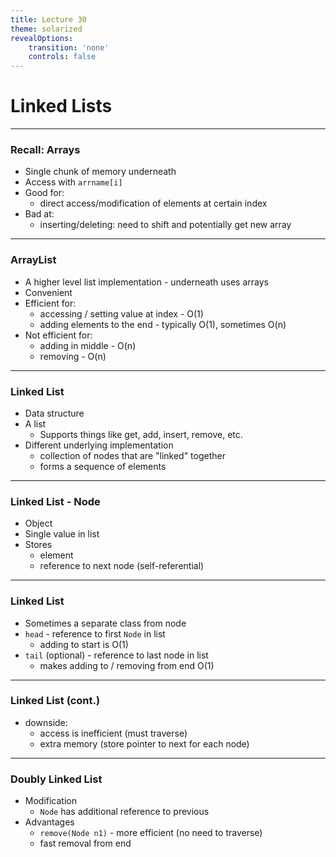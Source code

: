```yaml
---
title: Lecture 30
theme: solarized
revealOptions:
    transition: 'none'
    controls: false
---
```


# Linked Lists

---

### Recall: Arrays

* Single chunk of memory underneath
* Access with `arrname[i]`
* Good for:
    * direct access/modification of elements at certain index
* Bad at:
    * inserting/deleting:  need to shift and potentially get new array

---

### ArrayList

* A higher level list implementation - underneath uses arrays
* Convenient
* Efficient for:
    * accessing / setting value at index - O(1)
    * adding elements to the end - typically O(1), sometimes O(n)
* Not efficient for:
    * adding in middle - O(n)
    * removing - O(n)

---

### Linked List

* Data structure
* A list
    * Supports things like get, add, insert, remove, etc.
* Different underlying implementation
    * collection of nodes that are "linked" together
    * forms a sequence of elements
---

### Linked List - Node

* Object
* Single value in list
* Stores
    * element
    * reference to next node (self-referential)

---

### Linked List

* Sometimes a separate class from node
* `head` - reference to first `Node` in list
    * adding to start is O(1)
* `tail` (optional) - reference to last node in list
    * makes adding to / removing from end O(1)

---

### Linked List (cont.)

* downside:
    * access is inefficient (must traverse)
    * extra memory (store pointer to next for each node)

---

### Doubly Linked List

* Modification
    * `Node` has additional reference to previous
* Advantages
    * `remove(Node n1)` - more efficient (no need to traverse)
    * fast removal from end



